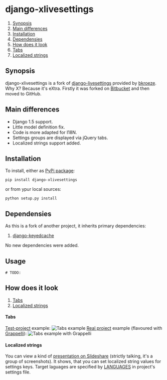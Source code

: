 django-xlivesettings
====================

1. [Synopsis](#synopsis)
1. [Main differences](#main-differences)
1. [Installation](#installation)
1. [Dependensies](#dependensies)
1. [How does it look](#how-does-it-look)
  1. [Tabs](#tabs-from-test-project)
  1. [Localized strings](#localized-strings)

Synopsis
--------

django-xlivesettings is a fork of [django-livesettings] provided by [bkroeze]. Why X? Because it's eXtra.
Firstly it was forked on [Bitbucket](https://bitbucket.org/oblalex/django-livesettings/overview) and
then moved to GitHub.

Main differences
----------------

* Django 1.5 support.
* Little model definition fix.
* Code is more adapted for I18N.
* Settings groups are displayed via jQuery tabs.
* Localized strings support added.

Installation
------------

To install, either as [PyPi package](https://pypi.python.org/pypi/django-xlivesettings):

    pip install django-xlivesettings

or from ypur local sources:

    python setup.py install

Dependensies
------------

As this is a fork of another project, it inherits primary dependencies:

1. [django-keyedcache](https://pypi.python.org/pypi/django-keyedcache/)

No new dependencies were added.


Usage
-----

    # TODO:

How does it look
----------------

1. [Tabs](#tabs-from-test-project)
1. [Localized strings](#localized-strings)

#### Tabs ####
[Test-project] example:
![Tabs example](http://imageshack.us/a/img822/6467/snapshot42.png)
[Real project] example (flavoured with [Grappelli]):
![Tabs example with Grappelli](http://imageshack.us/a/img543/915/snapshot43.png)

#### Localized strings ####

You can view a kind of [presentation on Slideshare](http://www.slideshare.net/oblalex/localized-strings)
(strictly talking, it's a group of screenshots). It shows, that you can set localized string values for
settings keys. Target laguages are specified by [LANGUAGES](https://github.com/oblalex/django-xlivesettings/blob/53c43052b8ef0b242cb0c02ae32617717581f645/test-project/test_project/settings.py#L45)
in project's settings file.

[django-livesettings]:https://bitbucket.org/bkroeze/django-livesettings
[bkroeze]:https://bitbucket.org/bkroeze
[Test-project]:https://github.com/oblalex/django-xlivesettings/tree/master/test-project
[Real project]:http://goo.gl/2SWQ7
[Grappelli]:http://grappelliproject.com/
